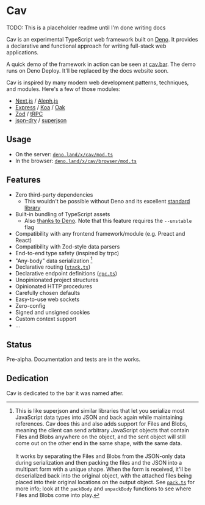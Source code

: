 # Cav

TODO: This is a placeholder readme until I'm done writing docs

Cav is an experimental TypeScript web framework built on
[Deno](https://deno.land). It provides a declarative and functional approach for
writing full-stack web applications.

A quick demo of the framework in action can be seen at [cav.bar](https://cav.bar). The demo runs on Deno Deploy. It'll be replaced by the docs website soon.

Cav is inspired by many modern web development patterns, techniques, and
modules. Here's a few of those modules:

- [Next.js](https://nextjs.org/) / [Aleph.js](https://alephjs.org/)
- [Express](https://expressjs.com/) / [Koa](https://koajs.com/) / [Oak](https://oakserver.github.io/oak/)
- [Zod](https://github.com/colinhacks/zod) / [tRPC](https://trpc.io)
- [json-dry](https://github.com/11ways/json-dry) / [superjson](https://github.com/blitz-js/superjson)

## Usage

- On the server: [`deno.land/x/cav/mod.ts`](https://deno.land/x/cav/mod.ts)
- In the browser:
  [`deno.land/x/cav/browser/mod.ts`](https://deno.land/x/cav/browser/mod.ts)

## Features 

- Zero third-party dependencies
  - This wouldn't be possible without Deno and its excellent [standard library](https://deno.land/std)
- Built-in bundling of TypeScript assets
  - Also [thanks to Deno](https://deno.land/manual/typescript/runtime.md). Note
    that this feature requires the `--unstable` flag
- Compatibility with any frontend framework/module (e.g. Preact and React)
- Compatibility with Zod-style data parsers
- End-to-end type safety (inspired by trpc)
- "Any-body" data serialization [^1]
- Declarative routing ([`stack.ts`](./stack.ts))
- Declarative endpoint definitions ([`rpc.ts`](./rpc.ts))
- Unopinionated project structures
- Opinionated HTTP procedures
- Carefully chosen defaults
- Easy-to-use web sockets
- Zero-config
- Signed and unsigned cookies
- Custom context support
- ...

[^1]: This is like superjson and similar libraries that let you serialize most
JavaScript data types into JSON and back again while maintaining references. Cav
does this and also adds support for Files and Blobs, meaning the client can send
arbitrary JavaScript objects that contain Files and Blobs anywhere on the
object, and the sent object will still come out on the other end in the same
shape, with the same data.<br><br>It works by separating the Files and Blobs
from the JSON-only data during serialization and then packing the files and the
JSON into a multipart form with a unique shape. When the form is received, it'll
be deserialized back into the original object, with the attached files being
placed into their original locations on the output object. See
[`pack.ts`](./pack.ts) for more info; look at the `packBody` and `unpackBody`
functions to see where Files and Blobs come into play.

## Status

Pre-alpha. Documentation and tests are in the works.

## Dedication

Cav is dedicated to the bar it was named after.
